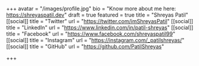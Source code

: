 +++
avatar = "/images/profile.jpg"
bio = "Know more about me here: https://shreyaspatil.dev"
draft = true
featured = true
title = "Shreyas Patil"
[[social]]
title = "Twitter"
url = "https://twitter.com/imShreyasPatil"
[[social]]
title = "LinkedIn"
url = "https://www.linkedin.com/in/patil-shreyas"
[[social]]
title = "Facebook"
url = "https://www.facebook.com/shreyaspatil99"
[[social]]
title = "Instagram"
url = "https://instagram.com/_patilshreyas/"
[[social]]
title = "GitHub"
url = "https://github.com/PatilShreyas"

+++
